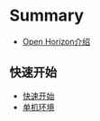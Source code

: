 # Summary

* [Open Horizon介绍](README.md)

## 快速开始

* [快速开始](./quickStart/all-in-one.md)
* [单机环境](./quickStart/all-in-one-vm.md)

